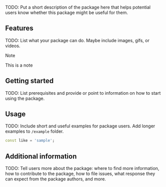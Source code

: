 TODO: Put a short description of the package here that helps potential users
know whether this package might be useful for them.

## Features

TODO: List what your package can do. Maybe include images, gifs, or videos.

> [!NOTE]
> This is a note

## Getting started

TODO: List prerequisites and provide or point to information on how to
start using the package.

## Usage

TODO: Include short and useful examples for package users. Add longer examples
to `/example` folder.

```dart
const like = 'sample';
```

## Additional information

TODO: Tell users more about the package: where to find more information, how to
contribute to the package, how to file issues, what response they can expect
from the package authors, and more.
